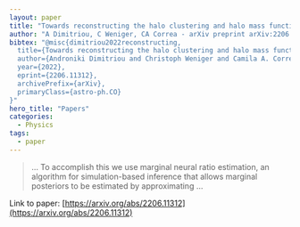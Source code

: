 ```yaml
---
layout: paper
title: "Towards reconstructing the halo clustering and halo mass function of N-body simulations using neural ratio estimation"
author: "A Dimitriou, C Weniger, CA Correa - arXiv preprint arXiv:2206.11312, 2022 - arxiv.org"
bibtex: "@misc{dimitriou2022reconstructing,
  title={Towards reconstructing the halo clustering and halo mass function of N-body simulations using neural ratio estimation}, 
  author={Androniki Dimitriou and Christoph Weniger and Camila A. Correa},
  year={2022},
  eprint={2206.11312},
  archivePrefix={arXiv},
  primaryClass={astro-ph.CO}
}"
hero_title: "Papers"
categories:
  - Physics
tags:
  - paper
---
```

>… To accomplish this we use marginal neural ratio estimation, an algorithm for simulation-based inference that allows marginal posteriors to be estimated by approximating …

Link to paper: [https://arxiv.org/abs/2206.11312](https://arxiv.org/abs/2206.11312)



